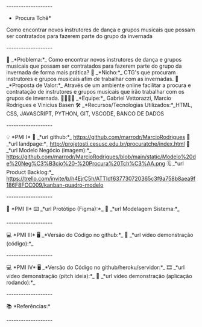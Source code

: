 ﻿\-------------------

* Procura Tchê\*

Como encontrar novos instrutores de dança e
grupos musicais que possam ser contratados para fazerem parte do grupo da invernada

\-------------------

🙁 \_\*Problema:\*\_ Como encontrar novos instrutores de dança e grupos musicais que possam ser contratados para fazerem parte do grupo da invernada de forma mais prática?
🙂 \_\*Nicho:\*\_ CTG's que procuram instrutores e grupos musicais afim de trabalhar com as invernadas.
🎁 \_\*Proposta de Valor:\*\_ Através de um ambiente online facilitar a procura e contratação de instrutores e grupos musicais que irão trabalhar com os grupos de invernada.
🧑‍💻👩‍💻 \_\*Equipe:\*\_ Gabriel Vettorazzi, Marcio Rodrigues e Vinicius Basen
🛠️ \_\*Recursos/Tecnologias Utilizados:\*\_HTML, CSS, JAVASCRIPT, PYTHON, GIT, VSCODE, BANCO DE DADOS

\-------------------

💡 \*PMI I\*
🔗 \_\*url github:\*\_ https://github.com/marrodr/MarcioRodrigues
🛬 \_\*url landpage:\*\_ http://projetosti.cesusc.edu.br/procuratche/index.html
🤝 \_\*url Modelo Negócio (imagem):\*\_ https://github.com/marrodr/MarcioRodrigues/blob/main/static/Modelo%20de%20Neg%C3%B3cio%20-%20Procura%20Tch%C3%AA.png
🗓️ \_\*url Product Backlog:\*\_ https://trello.com/invite/b/h4EjrC5h/ATTIdf637730720365c3f9a758b8aea9f186F8FCC009/kanban-quadro-modelo

\-------------------

📲 \*PMI II\*
⌨️ \_\*url Protótipo (Figma):\*\_
📝 \_\*url Modelagem Sistema:\*\_

\-------------------

💻 \*PMI III\*
🖥️ \_\*Versão do Código no github:\*\_
🎥 \_\*url vídeo demonstração (código):\*\_

\-------------------

💻 \*PMI IV\*
🖥️ \_\*Versão do Código no github/heroku/servidor:\*\_
🎞️ \_\*url vídeo demonstração (pitch ideia):\*\_
🎥 \_\*url vídeo demonstração (aplicação rodando):\*\_

\-------------------

📚 \*Referências:\*

\-------------------
